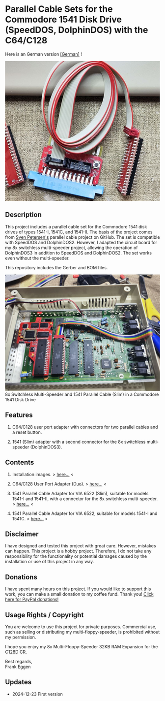 # Parallel Cable Sets for the Commodore 1541 Disk Drive (SpeedDOS, DolphinDOS) with the C64/C128

Here is an German version [[German]](https://github.com/FraEgg/commodore-1541-parallel-port-adapter-c64-c128-speeddos-dolphindos/blob/master/README_de.md) !

<img title="Parallel Cable Set" src="https://github.com/FraEgg/commodore-1541-parallel-port-adapter-c64-c128-speeddos-dolphindos/blob/master/images/1541-Prallelcable_Set.jpg?raw=true" alt="Parallel Cable Set" data-align="center" style="zoom:80%;">

## Description

This project includes a parallel cable set for the Commodore 1541 disk drives of types 1541-I, 1541C, and 1541-II. The basis of the project comes from [Sven Petersen's](https://github.com/svenpetersen1965/1541-parallel-adapter-SpeedDOS) parallel cable project on GitHub. The set is compatible with SpeedDOS and DolphinDOS2. However, I adapted the circuit board for my 8x switchless multi-speeder project, allowing the operation of DolphinDOS3 in addition to SpeedDOS and DolphinDOS2. The set works even without the multi-speeder.

This repository includes the Gerber and BOM files.

<img title="1541-II Install" src="https://github.com/FraEgg/commodore-1541-parallel-port-adapter-c64-c128-speeddos-dolphindos/blob/master/images/1541-II_MS_PCB_inst.jpg?raw=true" alt="1541-II Install" data-align="left" style="zoom:80%;">8x Switchless Multi-Speeder and 1541 Parallel Cable (Slim) in a Commodore 1541 Disk Drive

## Features

1. C64/C128 user port adapter with connectors for two parallel cables and a reset button.

2. 1541 (Slim) adapter with a second connector for the 8x switchless multi-speeder (DolphinDOS3).

## Contents

1. Installation images. > [here...](https://github.com/FraEgg/commodore-1541-parallel-port-adapter-c64-c128-speeddos-dolphindos/tree/master/images) <

2. C64/C128 User Port Adapter (Duo). > [here...](https://github.com/FraEgg/commodore-1541-parallel-port-adapter-c64-c128-speeddos-dolphindos/tree/master/C64_UserP_Parallel_Adapter_2Bus) <

3. 1541 Parallel Cable Adapter for VIA 6522 (Slim), suitable for models 1541-I and 1541-II, with a connector for the 8x switchless multi-speeder. > [here...](https://github.com/FraEgg/commodore-1541-parallel-port-adapter-c64-c128-speeddos-dolphindos/tree/master/1541_Paralleladapter_VIA_6522_Low) <

4. 1541 Parallel Cable Adapter for VIA 6522, suitable for models 1541-I and 1541C. > [here...](https://github.com/FraEgg/commodore-1541-parallel-port-adapter-c64-c128-speeddos-dolphindos/tree/master/1541_Paralleladapter_VIA_6522(1541-1541C)) <

## Disclaimer

I have designed and tested this project with great care. However, mistakes can happen. This project is a hobby project. Therefore, I do not take any responsibility for the functionality or potential damages caused by the installation or use of this project in any way.

## Donations

I have spent many hours on this project. If you would like to support this work, you can make a small donation to my coffee fund. Thank you! [Click here for PayPal donations!](https://www.paypal.com/donate/?cmd=_s-xclick&hosted_button_id=Q8HXKYARXKT4L&ssrt=1714757590172)

## Usage Rights / Copyright

You are welcome to use this project for private purposes. Commercial use, such as selling or distributing my multi-floppy-speeder, is prohibited without my permission.

I hope you enjoy my 8x Multi-Floppy-Speeder 32KB RAM Expansion for the C128D CR.

Best regards,  
Frank Eggen  

## Updates

- 2024-12-23 First version
